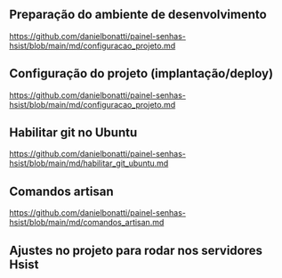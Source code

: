 ## Preparação do ambiente de desenvolvimento
https://github.com/danielbonatti/painel-senhas-hsist/blob/main/md/configuracao_projeto.md

## Configuração do projeto (implantação/deploy)
https://github.com/danielbonatti/painel-senhas-hsist/blob/main/md/configuracao_projeto.md

## Habilitar git no Ubuntu
https://github.com/danielbonatti/painel-senhas-hsist/blob/main/md/habilitar_git_ubuntu.md

## Comandos artisan
https://github.com/danielbonatti/painel-senhas-hsist/blob/main/md/comandos_artisan.md

## Ajustes no projeto para rodar nos servidores Hsist
